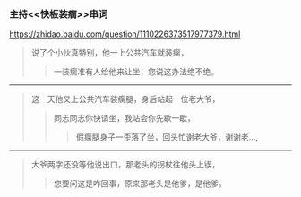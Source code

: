 ### 主持<<快板装瘸>>串词
https://zhidao.baidu.com/question/1110226373517977379.html
>说了个小伙真特别，他一上公共汽车就装瘸，
>>一装瘸准有人给他来让坐，您说这办法绝不绝。
---
>这一天他又上公共汽车装瘸腿，身后站起一位老大爷，
>>同志同志你快请坐，我站会你先歇一歇，
>>>假瘸腿身子一歪落了坐，回头忙谢老大爷，谢谢老…,
---
>大爷两字还没等他说出口，那老头的拐杖往他头上锲，
>>您要问这是咋回事，原来那老头是他爹，是他爹。